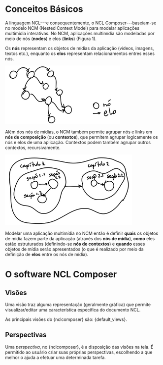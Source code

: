 # Conceitos Básicos

A linguagem NCL---e consequentemente, o NCL Composer---baseiam-se no modelo NCM
(Nested Context Model) para modelar aplicações multimídia interativas.  No NCM,
aplicações multimídia são modeladas por meio de nós (__nodes__) e elos
(__links__) (Figura 1).

Os __nós__ representam os objetos de mídias da aplicação (vídeos, imagens,
textos etc.), enquanto os __elos__ representam relacionamentos entres esses
nós.

![](../img/05-basic-concepts-nodes-and-links.png)

Além dos nós de mídias, o NCM também permite agrupar nós e links em __nós de
composição__ (ou __contextos__), que permitem agrupar logicamente os nós e elos
de uma aplicação.  Contextos podem também agrupar outros contextos, recursivamente.

![](../img/05-basic-concepts-context.png)

Modelar uma aplicação multimídia no NCM então é definir __quais__ os objetos de
mídia fazem parte da aplicação (através dos __nós de mídia__), __como__ eles
estão estruturados (definindo-se __nós de contextos__) e __quando__ esses objetos
de mídia serão apresentados (o que é realizado por meio da definição de __elos__
entre os nós de mídia).

# O software NCL Composer

## Visões
Uma visão traz alguma representação (geralmente gráfica) que permite
visualizar/editar uma característica específica do documento NCL.

As principais visões do {nclcomposer} são: {default_views}.

## Perspectivas
Uma _perspectiva_, no {nclcomposer}, é a disposição das visões na tela. É
permitido ao usuário criar suas próprias perspectivas, escolhendo a que melhor
o ajuda a efetuar uma determinada tarefa.

